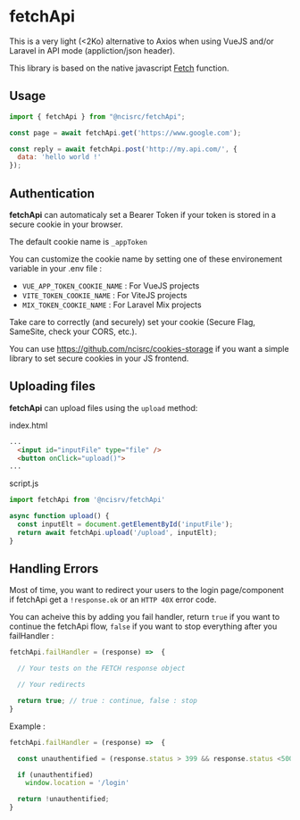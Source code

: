 # fetchApi

This is a very light (<2Ko) alternative to Axios when using VueJS and/or Laravel in API mode (appliction/json header).

This library is based on the native javascript [Fetch](https://developer.mozilla.org/en-US/docs/Web/API/Fetch_API/Using_Fetch) function.


## Usage
```javascript
import { fetchApi } from "@ncisrc/fetchApi";

const page = await fetchApi.get('https://www.google.com');

const reply = await fetchApi.post('http://my.api.com/', {
  data: 'hello world !'
});
```

## Authentication
**fetchApi** can automaticaly set a Bearer Token if your token is stored in a secure cookie in your browser.

The default cookie name is `_appToken`

You can customize the cookie name by setting one of these environement variable in your .env file :
- `VUE_APP_TOKEN_COOKIE_NAME` : For VueJS projects
- `VITE_TOKEN_COOKIE_NAME`    : For ViteJS projects
- `MIX_TOKEN_COOKIE_NAME`     : For Laravel Mix projects

Take care to correctly (and securely) set your cookie (Secure Flag, SameSite, check your CORS, etc.).

You can use https://github.com/ncisrc/cookies-storage if you want a simple library to set secure cookies in your JS frontend.

## Uploading files
**fetchApi** can upload files using the `upload` method:

index.html
```html
...
  <input id="inputFile" type="file" />
  <button onClick="upload()">
...
```

script.js
```js
import fetchApi from '@ncisrv/fetchApi'

async function upload() {
  const inputElt = document.getElementById('inputFile');
  return await fetchApi.upload('/upload', inputElt);
}
```

## Handling Errors

Most of time, you want to redirect your users to the login page/component if fetchApi get a `!response.ok` or an `HTTP 40X` error code.

You can acheive this by adding you fail handler, return `true` if you want to continue the fetchApi flow, `false` if you want to stop everything after you failHandler :

```javascript
fetchApi.failHandler = (response) =>  {

  // Your tests on the FETCH response object

  // Your redirects

  return true; // true : continue, false : stop
}
```

Example :
```javascript
fetchApi.failHandler = (response) =>  {

  const unauthentified = (response.status > 399 && response.status <500)

  if (unauthentified)
    window.location = '/login'

  return !unauthentified;
}
```
